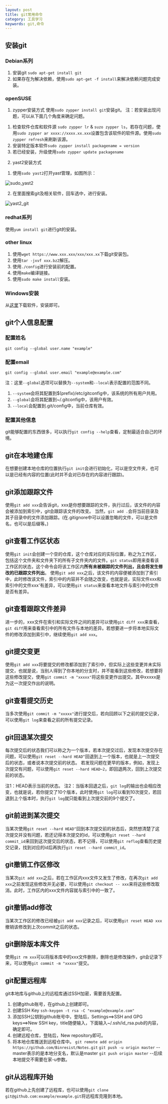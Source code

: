 ```yaml
---
layout: post
title: git常用命令
category: 工具学习
keywords: git,命令
---
```


## 安装git

### Debian系列

1. 安装git `sudo apt-get install git`
2. 如果存在为解决依赖，使用`sudo apt-get -f install`来解决依赖问题完成安装。

### openSUSE

1. zypper安装方式
使用`sudo zypper install git`安装git。
注：若安装出现问题，可以从下面几个角度来确定问题。
1) 检查软件仓库和软件源 `sudo zypper lr` & `suzo zypper ls`，若存在问题，使用`sudo zypper ar xxxx://xxxx.xx.xxx`设置包含该软件的软件源。使用`sudo zypper refresh`来刷新该源。
2) 安装特定版本软件`sudo zypper install packagename = version`
3) 若已经安装，升级使用`sudo zypper update packagename`

2. yast2安装方式
1) 使用`sudo yast2`打开yast管理，如图所示：

![sudo_yast2](img/yast2.png)

2) 在里面搜索git及相关软件，回车选中，进行安装。

![yast2_git](img/yast2_git.png)

### redhat系列

使用`yum install git`进行git的安装。

### other linux

1. 使用`wget https://www.xxx.xxx/xxx/xxx.xx`下载git安装包。
2. 使用`tar -jxvf xxx.bz2`解压。
3. 使用`./config`进行安装前的配置。
4. 使用`make`编译链接。
5. 使用`sudo make install`安装。

### Windows安装

从[这里][1]下载软件，安装即可。

[1]: (https://git-for-windows.github.io) "https://git-for-windows.github.io"

## git个人信息配置

### 配置姓名

`git config --global user.name "example"`

### 配置email

`git config --global user.email "example@example.com"`

注：这里`--global`选项可以替换为`--system`和`--local`表示配置的范围不同。
1) `--system`会将其配置到$(prefix)/etc/gitconfig中，该系统的所有用户共用。
2) `--global`会将其配置到~/.gitconfig中，该用户有效。
3) `--local`会配置到.git/config中，当前仓库有效。

### 配置其他信息

git能够配置的东西很多，可以执行`git config --help`查看，定制最适合自己的环境。

## git在本地建仓库

在想要创建本地仓库的位置执行`git init`会进行初始化，可以是空文件夹，也可以是已经有内容的位置(此时并不会对已存在的内容进行跟踪)。

## git添加跟踪文件

使用`git add xxx`会告诉git，xxx是你想要跟踪的文件，执行过后，该文件的内容会被添加到索引中，git会跟踪该文件的改变。
当然，`git add .`会将当前目录及其子目录中的文件添加跟踪。(在.gitignore中可以设置忽略的文件，可以是文件名，也可以是后缀等。)

## git查看工作区状态

使用`git init`会创建一个空的仓库，这个仓库对应的实际位置，称之为工作区，包括这个文件夹和文件夹下的所有子文件夹内的文件。`git status`即用来查看该工作区的状态，这个命令会将该工作区内**所有未被跟踪的文件列出，且会将发生修改的已跟踪文件列出**。
使用`git add xxx`之后，该文件的内容便被添加到了索引中，此时修改该文件，索引中的内容并不会随之改变，也就是说，实际文件xxx和索引中的文件xxx'有差异，可以使用`git status`来查看本地文件与索引中的文件是否有差异。

## git查看跟踪文件差异

进一步的，xxx文件在索引和实际文件之间的差异可以使用`git diff xxx`来查看，`git diff`用来查看索引中的所有文件与本地的差异。若想要进一步将本地实际文件的修改添加到索引中，继续使用`git add xxx`。

## git提交变更

使用`git add xxx`将要提交的修改都添加到了索引中，但实际上这些变更并未实际提交，也就是说，当别人得到了你本地的分支时，并不能看到这些修改，若想要将这些修改提交，使用`git commit -m "xxxxx"`将这些变更作出提交。其中xxxxx是为这一次提交作出的说明。

## git查看提交历史

当多次使用`git commit -m "xxxxx"`进行提交后，若向回顾以下之前的提交记录，可以使用`git log`来查看之前的所有提交记录。

## git回退某次提交

每次提交后的状态我们可以称之为一个版本，若本次提交过后，发现本次提交存在问题，可以使用`git reset --hard HEAD^`回退到上一个版本，也就是上一次提交后的状态，或者说本次提交前的状态。
若发现问题在更早的版本，例如，发现上次提交有问题，可以使用`git reset --hard HEAD~2`，即回退两次，回到上次提交前的状态。

注1：HEAD表示当前的状态。
注2：当版本回退之后，`git log`的输出也会相应改变，也就是说，若你提交了10个版本，此时使用`git log`可以看到10次提交，若回退到上个版本时，执行`git log`就只能看到上次提交前的9个提交了。

## git前进到某次提交

当某次使用`git reset --hard HEAD^`回到本次提交前的状态后，突然想清楚了这次提交并没有问题，若还记得本次提交的id，可以使用`git reset --hard commit_id`来回到这次提交后的状态，若不记得，可以使用`git reflog`查看历史提交记录，找到对应的id后再执行`git reset --hard commit_id`。

## git撤销工作区修改

当某次`git add xxx`之后，若在工作区内xxx文件又发生了修改，在再次`git add xxx`之前发现这些修改并无必要，可以使用`git checkout -- xxx`来将这些修改取消。此时，工作区内的xxx文件内容就与索引中的一致了。

## git撤销add修改

当某次工作区的修改已经被`git add xxx`记录之后，可以使用`git reset HEAD xxx`撤销该修改到上次commit之后的状态。

## git删除版本库文件

使用`git rm xxx`可以将版本库中的xxx文件删除，删除也是修改操作，git会记录下来，可以使用`git commit -m "xxxxx"`提交。

## git配置远程库

git本地库与github上的远程库通过SSH加密，需要首先配置。
1. 创建github账号，在github上创建即可。
2. 创建SSH Key `ssh-keygen -t rsa -C "example@example.com"`
3. 添加SSH公钥到github账号中，登陆后，Settings==>SSH and GPG keys==>New SSH key，title随便输入，下面输入~/.ssh/id_rsa.pub的内容，确定即可。
4. 创建远程仓库，登陆后，New repository即可。
5. 将本地仓库推送到远程仓库中。
	`git remote add origin https://github.com/Binresist/Notes.git`
	`git push -u origin master` --master表示的是本地分支名，默认是master
	`git push origin master` --后续本地提交不需要在家-u参数。

## git从远程库开始
若在github上先创建了远程库，也可以使用`git clone git@github.com:example/example.git`将远程库克隆到本地。





